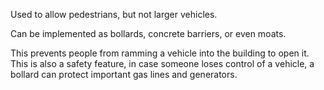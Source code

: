 Used to allow pedestrians, but not larger vehicles.

Can be implemented as bollards, concrete barriers, or even moats.

This prevents people from ramming a vehicle into the building to open it.
This is also a safety feature, in case someone loses control of a vehicle, a bollard can protect important gas lines and generators.